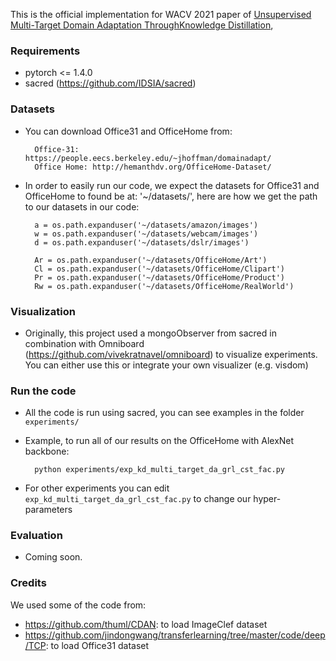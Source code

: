 This is the official implementation for WACV 2021 paper of [Unsupervised Multi-Target Domain Adaptation ThroughKnowledge Distillation](https://arxiv.org/abs/2007.07077),

### Requirements

- pytorch <= 1.4.0
- sacred (https://github.com/IDSIA/sacred)

### Datasets

- You can download Office31 and OfficeHome from:
    
        Office-31: https://people.eecs.berkeley.edu/~jhoffman/domainadapt/
        Office Home: http://hemanthdv.org/OfficeHome-Dataset/
    
- In order to easily run our code, we expect the datasets for Office31 and OfficeHome to found be at: '~/datasets/', here are how we get the path to our datasets in our code:
        
        a = os.path.expanduser('~/datasets/amazon/images')
        w = os.path.expanduser('~/datasets/webcam/images')
        d = os.path.expanduser('~/datasets/dslr/images')

        Ar = os.path.expanduser('~/datasets/OfficeHome/Art')
        Cl = os.path.expanduser('~/datasets/OfficeHome/Clipart')
        Pr = os.path.expanduser('~/datasets/OfficeHome/Product')
        Rw = os.path.expanduser('~/datasets/OfficeHome/RealWorld')

### Visualization

- Originally, this project used a mongoObserver from sacred in combination with Omniboard (https://github.com/vivekratnavel/omniboard) to visualize experiments. You can either use this or integrate your own visualizer (e.g. visdom)

### Run the code

- All the code is run using sacred, you can see examples in the folder `experiments/`
- Example, to run all of our results on the OfficeHome with AlexNet backbone:
    
        python experiments/exp_kd_multi_target_da_grl_cst_fac.py
- For other experiments you can edit `exp_kd_multi_target_da_grl_cst_fac.py` to change our hyper-parameters

### Evaluation

- Coming soon.

### Credits

We used some of the code from:
  - https://github.com/thuml/CDAN: to load ImageClef dataset
  - https://github.com/jindongwang/transferlearning/tree/master/code/deep/TCP: to load Office31 dataset
